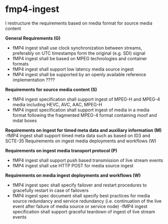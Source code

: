 # fmp4-ingest

I restructure the requirements based on media format for source media content 

**General Requirements (G)**
- fMP4 ingest shall use clock synchronization between streams, preferably on UTC timestamps form the original (e.g. SDI) signal
- fMP4 ingest shall be based on MPEG technologies and container formats 
- fMP4 ingest shall support low latency media source ingest
- fMP4 ingest shall be supported by an openly available reference implementation ????

**Requirements for source media content (S)**
- fMP4 ingest specification shall support ingest of MPEG-H and MPEG-4 media including HEVC, AVC, AAC, MPEG-H
- fMP4 ingest specification shall support ingest of media in a media format following the fragmented MPEG-4 format containing moof and mdat boxes

**Requirements on ingest for timed meta data and auxiliary information (M)**
  -fMP4 ingest shall support timed meta data such as based on ID3 and SCTE-35
Requirements on ingest media deployments and workflows (W)

**Requirements on ingest media transport protocol (P)**
  - fMP4 ingest shall support push based transmission of live stream events
  - fMP4 ingest shall use HTTP POST for media source ingest
  
**Requirements on media ingest deployments and workflows (W)**
  - fMP4 ingest spec shall specify failover and restart procedures to gracefully restart in case of failovers
  - fMP4 ingest spec document shall specify best practices for media source redundancy and service redundancy (i.e. continuation of the live event after failure of media source or service node)
  -fMP4 ingest specification shall support graceful teardown of ingest of live stream events
